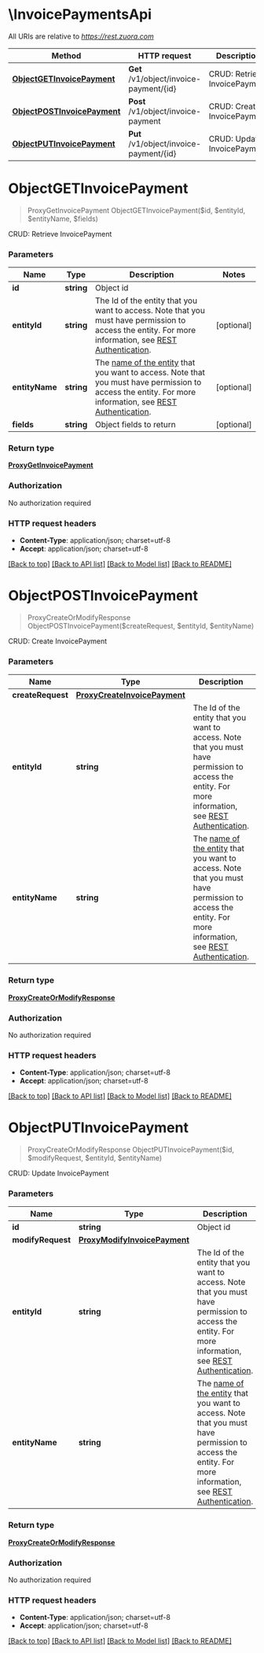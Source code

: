 # \InvoicePaymentsApi

All URIs are relative to *https://rest.zuora.com*

Method | HTTP request | Description
------------- | ------------- | -------------
[**ObjectGETInvoicePayment**](InvoicePaymentsApi.md#ObjectGETInvoicePayment) | **Get** /v1/object/invoice-payment/{id} | CRUD: Retrieve InvoicePayment
[**ObjectPOSTInvoicePayment**](InvoicePaymentsApi.md#ObjectPOSTInvoicePayment) | **Post** /v1/object/invoice-payment | CRUD: Create InvoicePayment
[**ObjectPUTInvoicePayment**](InvoicePaymentsApi.md#ObjectPUTInvoicePayment) | **Put** /v1/object/invoice-payment/{id} | CRUD: Update InvoicePayment


# **ObjectGETInvoicePayment**
> ProxyGetInvoicePayment ObjectGETInvoicePayment($id, $entityId, $entityName, $fields)

CRUD: Retrieve InvoicePayment




### Parameters

Name | Type | Description  | Notes
------------- | ------------- | ------------- | -------------
 **id** | **string**| Object id | 
 **entityId** | **string**| The Id of the entity that you want to access. Note that you must have permission to access the entity. For more information, see [REST Authentication](https://www.zuora.com/developer/api-reference/#section/Authentication/Entity-Id-and-Entity-Name). | [optional] 
 **entityName** | **string**| The [name of the entity](https://knowledgecenter.zuora.com/BB_Introducing_Z_Business/Multi-entity/B_Introduction_to_Entity_and_Entity_Hierarchy#Name_and_Display_Name) that you want to access. Note that you must have permission to access the entity. For more information, see [REST Authentication](https://www.zuora.com/developer/api-reference/#section/Authentication/Entity-Id-and-Entity-Name). | [optional] 
 **fields** | **string**| Object fields to return | [optional] 

### Return type

[**ProxyGetInvoicePayment**](ProxyGetInvoicePayment.md)

### Authorization

No authorization required

### HTTP request headers

 - **Content-Type**: application/json; charset=utf-8
 - **Accept**: application/json; charset=utf-8

[[Back to top]](#) [[Back to API list]](../README.md#documentation-for-api-endpoints) [[Back to Model list]](../README.md#documentation-for-models) [[Back to README]](../README.md)

# **ObjectPOSTInvoicePayment**
> ProxyCreateOrModifyResponse ObjectPOSTInvoicePayment($createRequest, $entityId, $entityName)

CRUD: Create InvoicePayment




### Parameters

Name | Type | Description  | Notes
------------- | ------------- | ------------- | -------------
 **createRequest** | [**ProxyCreateInvoicePayment**](ProxyCreateInvoicePayment.md)|  | 
 **entityId** | **string**| The Id of the entity that you want to access. Note that you must have permission to access the entity. For more information, see [REST Authentication](https://www.zuora.com/developer/api-reference/#section/Authentication/Entity-Id-and-Entity-Name). | [optional] 
 **entityName** | **string**| The [name of the entity](https://knowledgecenter.zuora.com/BB_Introducing_Z_Business/Multi-entity/B_Introduction_to_Entity_and_Entity_Hierarchy#Name_and_Display_Name) that you want to access. Note that you must have permission to access the entity. For more information, see [REST Authentication](https://www.zuora.com/developer/api-reference/#section/Authentication/Entity-Id-and-Entity-Name). | [optional] 

### Return type

[**ProxyCreateOrModifyResponse**](ProxyCreateOrModifyResponse.md)

### Authorization

No authorization required

### HTTP request headers

 - **Content-Type**: application/json; charset=utf-8
 - **Accept**: application/json; charset=utf-8

[[Back to top]](#) [[Back to API list]](../README.md#documentation-for-api-endpoints) [[Back to Model list]](../README.md#documentation-for-models) [[Back to README]](../README.md)

# **ObjectPUTInvoicePayment**
> ProxyCreateOrModifyResponse ObjectPUTInvoicePayment($id, $modifyRequest, $entityId, $entityName)

CRUD: Update InvoicePayment




### Parameters

Name | Type | Description  | Notes
------------- | ------------- | ------------- | -------------
 **id** | **string**| Object id | 
 **modifyRequest** | [**ProxyModifyInvoicePayment**](ProxyModifyInvoicePayment.md)|  | 
 **entityId** | **string**| The Id of the entity that you want to access. Note that you must have permission to access the entity. For more information, see [REST Authentication](https://www.zuora.com/developer/api-reference/#section/Authentication/Entity-Id-and-Entity-Name). | [optional] 
 **entityName** | **string**| The [name of the entity](https://knowledgecenter.zuora.com/BB_Introducing_Z_Business/Multi-entity/B_Introduction_to_Entity_and_Entity_Hierarchy#Name_and_Display_Name) that you want to access. Note that you must have permission to access the entity. For more information, see [REST Authentication](https://www.zuora.com/developer/api-reference/#section/Authentication/Entity-Id-and-Entity-Name). | [optional] 

### Return type

[**ProxyCreateOrModifyResponse**](ProxyCreateOrModifyResponse.md)

### Authorization

No authorization required

### HTTP request headers

 - **Content-Type**: application/json; charset=utf-8
 - **Accept**: application/json; charset=utf-8

[[Back to top]](#) [[Back to API list]](../README.md#documentation-for-api-endpoints) [[Back to Model list]](../README.md#documentation-for-models) [[Back to README]](../README.md)

